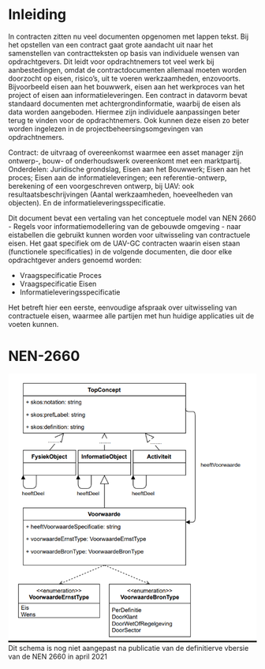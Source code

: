 # Inleiding

In contracten zitten nu veel documenten opgenomen met lappen tekst. Bij het opstellen van een contract gaat grote aandacht uit naar het samenstellen van contractteksten op basis van individuele wensen van opdrachtgevers. Dit leidt voor opdrachtnemers tot veel werk bij aanbestedingen, omdat de contractdocumenten allemaal moeten worden doorzocht op eisen, risico’s, uit te voeren werkzaamheden, enzovoorts. Bijvoorbeeld eisen aan het bouwwerk, eisen aan het werkproces van het project of eisen aan informatieleveringen. Een contract in datavorm bevat standaard documenten met achtergrondinformatie, waarbij de eisen als data worden aangeboden. Hiermee zijn individuele aanpassingen beter terug te vinden voor de opdrachtnemers. Ook kunnen deze eisen zo beter worden ingelezen in de projectbeheersingsomgevingen van opdrachtnemers.

Contract: de uitvraag of overeenkomst waarmee een asset manager zijn ontwerp-, bouw- of onderhoudswerk overeenkomt met een marktpartij.
Onderdelen: Juridische grondslag, Eisen aan het Bouwwerk; Eisen aan het proces; Eisen aan de informatieleveringen; een referentie-ontwerp, berekening of een voorgeschreven ontwerp, bij UAV: ook resultaatsbeschrijvingen (Aantal werkzaamheden, hoeveelheden van objecten). En de informatieleveringsspecificatie.

Dit document bevat een vertaling van het conceptuele model van NEN 2660 - Regels voor informatiemodellering van de gebouwde omgeving - naar eistabellen die gebruikt kunnen worden voor uitwisseling van contractuele eisen. Het gaat specifiek om de UAV-GC contracten waarin eisen staan (functionele specificaties) in de volgende documenten, die door elke opdrachtgever anders genoemd worden:
-	Vraagspecificatie Proces
-	Vraagspecificatie Eisen
-	Informatieleveringsspecificatie

Het betreft hier een eerste, eenvoudige afspraak over uitwisseling van contractuele eisen, waarmee alle partijen met hun huidige applicaties uit de voeten kunnen.



# NEN-2660


![UML Schema van een deel van de NEN 2660 voor toepassing op uitwisseling van contractuele eisen](./media/NEN-2660-UML-Schema-ContractueleEisen.PNG "UML Schema van een deel van de NEN 2660 voor toepassing op uitwisseling van contractuele eisen ")
Dit schema is nog niet aangepast na publicatie van de definitierve vbersie van de NEN 2660 in april 2021